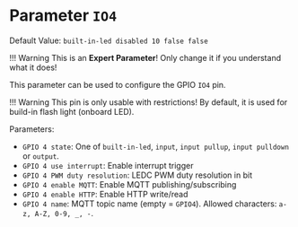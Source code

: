# Parameter `IO4`
Default Value: `built-in-led disabled 10 false false`

!!! Warning
    This is an **Expert Parameter**! Only change it if you understand what it does!

This parameter can be used to configure the GPIO `IO4` pin.

!!! Warning
    This pin is only usable with restrictions!
    By default, it is used for build-in flash light (onboard LED).

Parameters:

- `GPIO 4 state`: One of `built-in-led`, `input`, `input pullup`, `input pulldown` or `output`.
- `GPIO 4 use interrupt`: Enable interrupt trigger
- `GPIO 4 PWM duty resolution`: LEDC PWM duty resolution in bit
- `GPIO 4 enable MQTT`: Enable MQTT publishing/subscribing
- `GPIO 4 enable HTTP`: Enable HTTP write/read
- `GPIO 4 name`: MQTT topic name (empty = `GPIO4`). Allowed characters: `a-z, A-Z, 0-9, _, -`.

